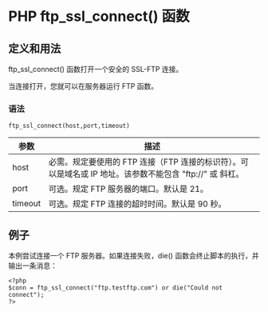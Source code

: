 # PHP ftp_ssl_connect() 函数



## 定义和用法

ftp_ssl_connect() 函数打开一个安全的 SSL-FTP 连接。

当连接打开，您就可以在服务器运行 FTP 函数。

### 语法

```
ftp_ssl_connect(host,port,timeout)
```

| 参数 | 描述 |
| --- | --- |
| host | 必需。规定要使用的 FTP 连接（FTP 连接的标识符）。可以是域名或 IP 地址。该参数不能包含 "ftp://" 或 斜杠。 |
| port | 可选。规定 FTP 服务器的端口。默认是 21。 |
| timeout | 可选。规定 FTP 连接的超时时间。默认是 90 秒。 |

## 例子

本例尝试连接一个 FTP 服务器。如果连接失败，die() 函数会终止脚本的执行，并输出一条消息：

```
<?php
$conn = ftp_ssl_connect("ftp.testftp.com") or die("Could not connect");
?>
```
